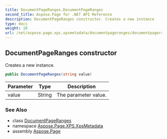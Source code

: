 ```yaml
---
title: DocumentPageRanges.DocumentPageRanges
second_title: Aspose.Page for .NET API Reference
description: DocumentPageRanges constructor. Creates a new instance
type: docs
weight: 10
url: /net/aspose.page.xps.xpsmetadata/documentpageranges/documentpageranges/
---
```

## DocumentPageRanges constructor

Creates a new instance.

```csharp
public DocumentPageRanges(string value)
```

| Parameter | Type | Description |
| --- | --- | --- |
| value | String | The parameter value. |

### See Also

* class [DocumentPageRanges](../)
* namespace [Aspose.Page.XPS.XpsMetadata](../../documentpageranges/)
* assembly [Aspose.Page](../../../)


